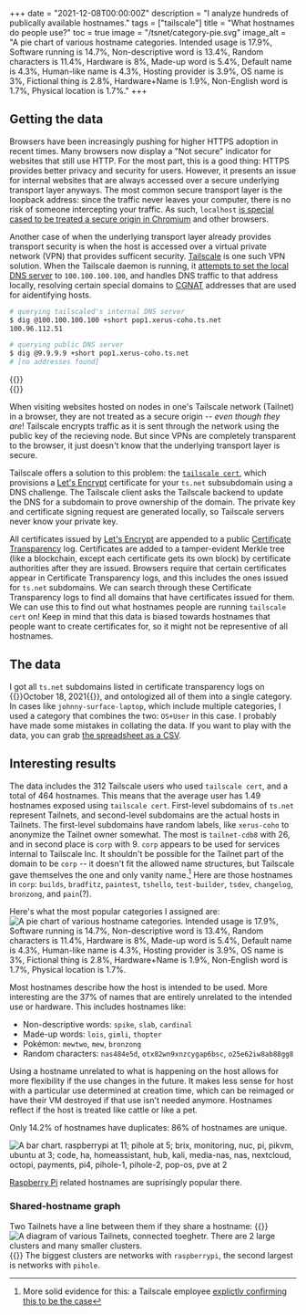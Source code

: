 +++
date = "2021-12-08T00:00:00Z"
description = "I analyze hundreds of publically available hostnames."
tags = ["tailscale"]
title = "What hostnames do people use?"
toc = true
image = "/tsnet/category-pie.svg"
image_alt = "A pie chart of various hostname categories. Intended usage is 17.9%, Software running is 14.7%, Non-descriptive word is 13.4%, Random characters is 11.4%, Hardware is 8%, Made-up word is 5.4%, Default name is 4.3%, Human-like name is 4.3%, Hosting provider is 3.9%, OS name is 3%, Fictional thing is 2.8%, Hardware+Name is 1.9%, Non-English word is 1.7%, Physical location is 1.7%."
+++

## Getting the data

Browsers have been increasingly pushing for higher HTTPS adoption in recent times. Many browsers now display a "Not secure" indicator for websites that still use HTTP. For the most part, this is a good thing: HTTPS provides better privacy and security for users. However, it presents an issue for internal websites that are always accessed over a secure underlying transport layer anyways. The most common secure transport layer is the loopback address: since the traffic never leaves your computer, there is no risk of someone intercepting your traffic. As such, `localhost` [is special cased to be treated a secure origin in Chromium](https://www.chromium.org/Home/chromium-security/prefer-secure-origins-for-powerful-new-features#TOC-Definitions-) and other browsers.

Another case of when the underlying transport layer already provides transport security is when the host is accessed over a virtual private network (VPN) that provides sufficent security. [Tailscale](https://tailscale.com/) is one such VPN solution. When the Tailscale daemon is running, it [attempts to set the local DNS server](https://tailscale.com/blog/sisyphean-dns-client-linux/) to `100.100.100.100`, and handles DNS traffic to that address locally, resolving certain special domains to [CGNAT](https://en.wikipedia.org/wiki/Carrier-grade_NAT) addresses that are used for aidentifying hosts.

```bash
# querying tailscaled's internal DNS server
$ dig @100.100.100.100 +short pop1.xerus-coho.ts.net
100.96.112.51

# querying public DNS server
$ dig @9.9.9.9 +short pop1.xerus-coho.ts.net
# [no addresses found]
```
{{<rawhtml>}}<br>{{</rawhtml>}}

When visiting websites hosted on nodes in one's Tailscale network (Tailnet) in a browser, they are not treated as a secure origin -- *even though they are*! Tailscale encrypts traffic as it is sent through the network using the public key of the recieving node. But since VPNs are completely transparent to the browser, it just doesn't know that the underlying transport layer is secure.

Tailscale offers a solution to this problem: the [`tailscale cert`](https://tailscale.com/kb/1153/enabling-https/), which provisions a [Let's Encrypt](https://letsencrypt.org/) certificate for your `ts.net` subsubdomain using a DNS challenge. The Tailscale client asks the Tailscale backend to update the DNS for a subdomain to prove ownership of the domain. The private key and certificate signing request are generated locally, so Tailscale servers never know your private key.

All certificates issued by [Let's Encrypt](https://letsencrypt.org/) are appended to a public [Certificate Transparency](https://certificate.transparency.dev/) log. Certificates are added to a tamper-evident Merkle tree (like a blockchain, except each certificate gets its own block) by certificate authorities after they are issued. Browsers require that certain certificates appear in Certificate Transparency logs, and this includes the ones issued for `ts.net` subdomains. We can search through these Certificate Transparency logs to find all domains that have certificates issued for them. We can use this to find out what hostnames people are running `tailscale cert` on! Keep in mind that this data is biased towards hostnames that people want to create certificates for, so it might not be representive of all hostnames.

## The data

I got all `ts.net` subdomains listed in certificate transparency logs on {{<rawhtml>}}<time datetime="2021-10-18">October 18, 2021</time>{{</rawhtml>}}, and ontologized all of them into a single category. In cases like `johnny-surface-laptop`, which include multiple categories, I used a category that combines the two: `OS+User` in this case. I probably have made some mistakes in collating the data. If you want to play with the data, you can grab [the spreadsheet as a CSV](/tsnet/ts.csv).

## Interesting results

The data includes the 312 Tailscale users who used `tailscale cert`, and a total of 464 hostnames. This means that the average user has 1.49 hostnames exposed using `tailscale cert`. First-level subdomains of `ts.net` represent Tailnets, and second-level subdomains are the actual hosts in Tailnets. The first-level subdomains have random labels, like `xerus-coho` to anonymize the Tailnet owner somewhat. The most is `tailnet-cdb8` with 26, and in second place is `corp` with 9. `corp` appears to be used for services internal to Tailscale Inc. It shouldn't be possible for the Tailnet part of the domain to be `corp` -- it doesn't fit the allowed name structures, but Tailscale gave themselves the one and only vanity name.[^corp] Here are those hostnames in `corp`: `builds`, `bradfitz`, `paintest`, `tshello`, `test-builder`, `tsdev`, `changelog`, `bronzong`, and `pain`(?).

[^corp]: More solid evidence for this: a Tailscale employee [explictly confirming this to be the case](https://github.com/tailscale/tailscale/pull/2709#issuecomment-905671082)

Here's what the most popular categories I assigned are:
![A pie chart of various hostname categories. Intended usage is 17.9%, Software running is 14.7%, Non-descriptive word is 13.4%, Random characters is 11.4%, Hardware is 8%, Made-up word is 5.4%, Default name is 4.3%, Human-like name is 4.3%, Hosting provider is 3.9%, OS name is 3%, Fictional thing is 2.8%, Hardware+Name is 1.9%, Non-English word is 1.7%, Physical location is 1.7%.](/tsnet/category-pie.svg)

Most hostnames describe how the host is intended to be used. More interesting are the 37% of names that are entirely unrelated to the intended use or hardware. This includes hostnames like:
- Non-descriptive words: `spike`, `slab`, `cardinal`
- Made-up words: `lois`, `gimli`, `thopter`
- Pokémon: `mewtwo`, `mew`, `bronzong`
- Random characters: `nas484e5d`, `otx82wn9xnzcygap6bsc`, `o25e62iw8ab88gg8`

Using a hostname unrelated to what is happening on the host allows for more flexibility if the use changes in the future. It makes less sense for host with a particular use determined at creation time, which can be reimaged or have their VM destroyed if that use isn't needed anymore. Hostnames reflect if the host is treated like cattle or like a pet.

Only 14.2% of hostnames have duplicates: 86% of hostnames are unique.

![A bar chart. raspberrypi at 11; pihole at 5; brix, monitoring, nuc, pi, pikvm, ubuntu at 3; code, ha, homeassistant, hub, kali, media-nas, nas, nextcloud, octopi, payments, pi4, pihole-1, pihole-2, pop-os, pve at 2](/tsnet/common-hostnames.svg)

[Raspberry Pi](https://www.raspberrypi.org/) related hostnames are suprisingly popular there.

### Shared-hostname graph
Two Tailnets have a line between them if they share a hostname:
{{<rawhtml>}}
<img src="/tsnet/shared-names.svg" alt="A diagram of various Tailnets, connected toeghetr. There are 2 large clusters and many smaller clusters." style="max-width:45rem">
{{</rawhtml>}}
The biggest clusters are networks with `raspberrypi`, the second largest is networks with `pihole`.
